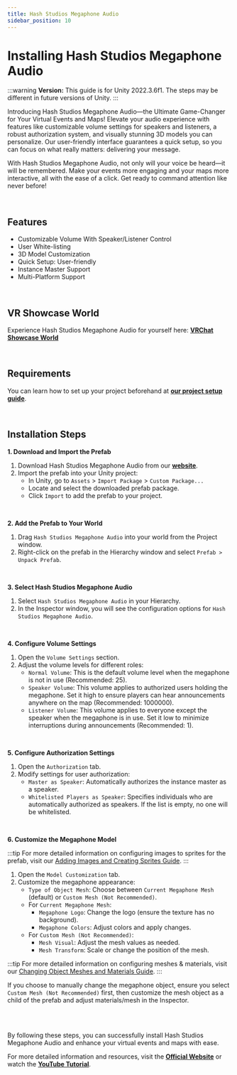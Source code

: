 ```yaml
---
title: Hash Studios Megaphone Audio
sidebar_position: 10
---
```


# Installing Hash Studios Megaphone Audio

:::warning
**Version:** This guide is for Unity 2022.3.6f1. The steps may be different in future versions of Unity.
:::

Introducing Hash Studios Megaphone Audio—the Ultimate Game-Changer for Your Virtual Events and Maps! Elevate your audio experience with features like customizable volume settings for speakers and listeners, a robust authorization system, and visually stunning 3D models you can personalize. Our user-friendly interface guarantees a quick setup, so you can focus on what really matters: delivering your message.

With Hash Studios Megaphone Audio, not only will your voice be heard—it will be remembered. Make your events more engaging and your maps more interactive, all with the ease of a click. Get ready to command attention like never before!

<br/>

## Features

- Customizable Volume With Speaker/Listener Control
- User White-listing
- 3D Model Customization
- Quick Setup: User-friendly
- Instance Master Support
- Multi-Platform Support

<br/>

## VR Showcase World

Experience Hash Studios Megaphone Audio for yourself here: **[VRChat Showcase World](https://vrchat.com/home/world/wrld_66ebe16f-c75b-472c-a556-bd4e3acf11a3)**

<br/>

## Requirements

You can learn how to set up your project beforehand at **[our project setup guide](/docs/general-concepts/settingupudon)**.

<br/>

## Installation Steps

**1. Download and Import the Prefab**

1. Download Hash Studios Megaphone Audio from our **[website](https://hashstudiosllc.com/hashstudiosfadingteleporter)**.
2. Import the prefab into your Unity project:
   - In Unity, go to `Assets` > `Import Package` > `Custom Package...`
   - Locate and select the downloaded prefab package.
   - Click `Import` to add the prefab to your project.

<br/>

**2. Add the Prefab to Your World**

1. Drag `Hash Studios Megaphone Audio` into your world from the Project window.
2. Right-click on the prefab in the Hierarchy window and select `Prefab > Unpack Prefab`.

<br/>

**3. Select Hash Studios Megaphone Audio**

1. Select `Hash Studios Megaphone Audio` in your Hierarchy.
2. In the Inspector window, you will see the configuration options for `Hash Studios Megaphone Audio`.

<br/>

**4. Configure Volume Settings**

1. Open the `Volume Settings` section.
2. Adjust the volume levels for different roles:
   - `Normal Volume`: This is the default volume level when the megaphone is not in use (Recommended: 25).
   - `Speaker Volume`: This volume applies to authorized users holding the megaphone. Set it high to ensure players can hear announcements anywhere on the map (Recommended: 1000000).
   - `Listener Volume`: This volume applies to everyone except the speaker when the megaphone is in use. Set it low to minimize interruptions during announcements (Recommended: 1).

<br/>

**5. Configure Authorization Settings**

1. Open the `Authorization` tab.
2. Modify settings for user authorization:
   - `Master as Speaker`: Automatically authorizes the instance master as a speaker.
   - `Whitelisted Players as Speaker`: Specifies individuals who are automatically authorized as speakers. If the list is empty, no one will be whitelisted.

<br/>

**6. Customize the Megaphone Model**

:::tip
For more detailed information on configuring images to sprites for the prefab, visit our [Adding Images and Creating Sprites Guide](/DevelopmentDocumentation/docs/general-concepts/unityspriteconversion/).
:::

1. Open the `Model Customization` tab.
2. Customize the megaphone appearance:
   - `Type of Object Mesh`: Choose between `Current Megaphone Mesh` (default) or `Custom Mesh (Not Recommended)`.
   - For `Current Megaphone Mesh`:
     - `Megaphone Logo`: Change the logo (ensure the texture has no background).
     - `Megaphone Colors`: Adjust colors and apply changes.
   - For `Custom Mesh (Not Recommended)`:
     - `Mesh Visual`: Adjust the mesh values as needed.
     - `Mesh Transform`: Scale or change the position of the mesh.

:::tip
For more detailed information on configuring meshes & materials, visit our [Changing Object Meshes and Materials Guide](/DevelopmentDocumentation/docs/general-concepts/objectmeshesandmaterials/).
:::

If you choose to manually change the megaphone object, ensure you select `Custom Mesh (Not Recommended)` first, then customize the mesh object as a child of the prefab and adjust materials/mesh in the Inspector.

<br/><br/>

By following these steps, you can successfully install Hash Studios Megaphone Audio and enhance your virtual events and maps with ease.

For more detailed information and resources, visit the **[Official Website](https://hashstudiosllc.com/hashstudiosmegaphoneaudio)** or watch the **[YouTube Tutorial](https://youtu.be/-_YQxw9RZ3A)**.
